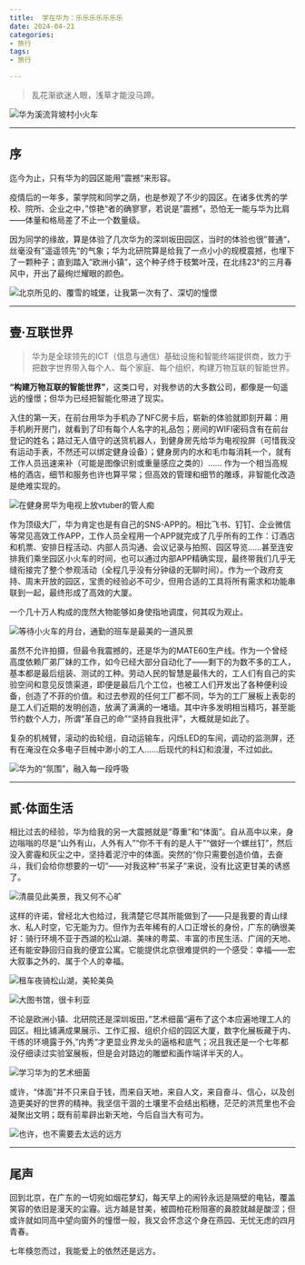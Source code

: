 ```yaml
---
title:  学在华为：乐乐乐乐乐乐乐
date: 2024-04-21
categories:
- 旅行
tags:
- 旅行

---
```



> 乱花渐欲迷人眼，浅草才能没马蹄。
> 

![华为溪流背坡村小火车](https://raw.githubusercontent.com/DF-Master/yidapicbed/main/2024/202404/202404HWTOUR/202404HWTOUR00.jpg)


---
<!--more-->

## 序

迄今为止，只有华为的园区能用”震撼“来形容。

疫情后的一年多，蒙学院和同学之荫，也是参观了不少的园区。在诸多优秀的学校、院所、企业之中，”惊艳“者的确寥寥，若说是”震撼“，恐怕无一能与华为比肩——体量和格局差了不止一个数量级。

因为同学的缘故，算是体验了几次华为的深圳坂田园区，当时的体验也很”普通“，丝毫没有”遥遥领先“的气象；华为北研院算是给我了一点小小的规模震撼，也埋下了一颗种子；直到踏入”欧洲小镇”，这个种子终于枝繁叶茂，在北纬23°的三月春风中，开出了最绚烂耀眼的颜色。

![北京所见的、覆雪的城堡，让我第一次有了、深切的憧憬](https://raw.githubusercontent.com/DF-Master/yidapicbed/main/2024/202404/202404HWTOUR/202404HWTOUR01.jpg)



---

## 壹·互联世界

> 华为是全球领先的ICT（信息与通信）基础设施和智能终端提供商，致力于把数字世界带入每个人、每个家庭、每个组织，构建万物互联的智能世界。
> 

**“构建万物互联的智能世界”**，这类口号，对我参访的大多数公司，都像是一句遥远的憧憬；但华为已经把智能化带进了现实。

入住的第一天，在前台用华为手机办了NFC房卡后，崭新的体验就即刻开幕：用手机刷开房门，就看到了印有每个人名字的礼品包；房间的WIFI密码含有在前台登记的姓名；路过无人值守的送货机器人，到健身房先给华为电视投屏（可惜我没有运动手表，不然还可以绑定健身设备）；健身房内的水和毛巾每消耗一个，就有工作人员迅速来补（可能是图像识别或重量感应之类的）…… 作为一个相当高规格的酒店，细节和服务也许也算平常；但高效的管理和细节的雕琢，非智能化改造是绝难实现的。

![在健身房华为电视上放vtuber的管人痴](https://raw.githubusercontent.com/DF-Master/yidapicbed/main/2024/202404/202404HWTOUR/202404HWTOUR02.jpg)



作为顶级大厂，华为肯定也是有自己的SNS-APP的。相比飞书、钉钉、企业微信等常见高效工作APP，工作人员全程用一个APP就完成了几乎所有的工作：订酒店和机票、安排日程活动、内部人员沟通、会议记录与拍照、园区导览……甚至连安排我们乘坐园区小火车的时间，也可以通过内部APP精确实现，最终带我们几乎无缝衔接完了整个参观活动（全程几乎没有分钟级的无聊时间）。作为一个政府支持、周末开放的园区，宝贵的经验必不可少，但用合适的工具将所有需求和功能串联到一起，最终形成了高效的大厦。

一个几十万人构成的庞然大物能够如身使指地调度，何其叹为观止。

![等待小火车的月台，通勤的班车是最美的一道风景](https://raw.githubusercontent.com/DF-Master/yidapicbed/main/2024/202404/202404HWTOUR/202404HWTOUR03.jpg)



虽然不允许拍摄，但最令我震撼的，还是华为的MATE60生产线。作为一个曾经高度依赖厂弟厂妹的工作，如今已经大部分自动化了——剩下的为数不多的工人，基本都是最后组装、测试的工种。劳动人民的智慧是最伟大的，工人们有自己的实验空间和意见反馈渠道，即便是最后几个工位，也被工人们开发出了各种便利设备，创造了不菲的价值。和过去参观的任何工厂都不同，华为的工厂展板上表彰的是工人们近期的发明创造，放满了满满的一堵墙。其中许多发明相当精巧，甚至能节约数个人力，所谓“革自己的命”“坚持自我批评”，大概就是如此了。

复杂的机械臂，滚动的齿轮组，自动运输车，闪烁LED的车间，调动的监测屏，还有在淹没在众多电子巨械中渺小的工人……后现代的科幻和浪漫，不过如此。

![华为的“氛围”，融入每一段呼吸](https://raw.githubusercontent.com/DF-Master/yidapicbed/main/2024/202404/202404HWTOUR/202404HWTOUR04.jpg)



---

## 贰·体面生活

相比过去的经验，华为给我的另一大震撼就是“尊重”和“体面”。自从高中以来，身边嗡嗡的尽是“山外有山，人外有人”“你不干有的是人干”“做好一个螺丝钉”，然后没入雾霾和灰尘之中，坚持着泥泞中的体面。突然的“你只需要创造价值，去奋斗，我们会给你想要的一切“——对我这种”书呆子“来说，没有比这更甘美的诱惑了。

![清晨见此美景，我又何不心旷](https://raw.githubusercontent.com/DF-Master/yidapicbed/main/2024/202404/202404HWTOUR/202404HWTOUR05.jpg)



这样的许诺，曾经北大也给过，我清楚它尽其所能做到了——只是我要的青山绿水、私人时空，它无能为力。但作为去年稀有的人口正增长的身份，广东的确很美好：骑行环境不亚于西湖的松山湖、美味的粤菜、丰富的市民生活、广阔的天地、还有能安静回归自我的便宜公寓。它能提供北京很难提供的一个感受：幸福——宏大叙事之外的、属于个人的幸福。

![租车夜骑松山湖，美轮美奂](https://raw.githubusercontent.com/DF-Master/yidapicbed/main/2024/202404/202404HWTOUR/202404HWTOUR06.jpg)



![大图书馆，很卡利亚](https://raw.githubusercontent.com/DF-Master/yidapicbed/main/2024/202404/202404HWTOUR/202404HWTOUR07.jpg)



不论是欧洲小镇、北研院还是深圳坂田，”艺术细菌“遍布了这个本应遍地理工人的园区。相比铺满成果展示、工作汇报、组织介绍的园区大厦，数字化展板藏于内、干练的环境露于外,”内秀“才更显业界龙头的逼格和底气；况且我还是一个七年都没仔细读过实验室展板，但是会对路边的雕塑和画作端详半天的人。

![学习华为的艺术细菌](https://raw.githubusercontent.com/DF-Master/yidapicbed/main/2024/202404/202404HWTOUR/202404HWTOUR08.jpg)



或许，“体面”并不只来自于钱，而来自天地，来自人文，来自奋斗、信心，以及创造更美好的世界的精神。我坚信干涸的土壤里不会结出稻穗，茫茫的洪荒里也不会凝聚出文明；既有前辈辟出新天地，今后自当大有可为。

![也许，也不需要去太远的远方](https://raw.githubusercontent.com/DF-Master/yidapicbed/main/2024/202404/202404HWTOUR/202404HWTOUR09.jpg)



---

## 尾声

回到北京，在广东的一切宛如烟花梦幻，每天早上的闹铃永远是隔壁的电钻，覆盖笑容的依旧是漫天的尘霾。远方越是甘美，被圆柏花粉阻塞的鼻腔就越是酸涩；但或许就如同高中望向窗外的憧憬一般，我又会怀念这个身在燕园、无忧无虑的四月青春。

七年倏忽而过，我能爱上的依然还是远方。